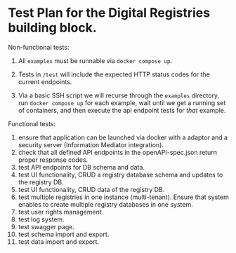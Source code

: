 # Test Plan for the Digital Registries building block.

Non-functional tests: 

1. All `examples` must be runnable via `docker compose up`.

2. Tests in `/test` will include the expected HTTP status codes for the current endpoints.

3. Via a basic SSH script we will recurse through the `examples` directory, run `docker compose up` for
   each example, wait until we get a running set of containers, and then execute
   the api endpoint tests for _that_ example.

Functional tests: 

1. ensure that application can be launched via docker with a adaptor and a security server (Information Mediator integration).
2. check that all defined API endpoints in the openAPI-spec.json return proper response codes.
3. test API endpoints for DB schema and data.
4. test UI functionality, CRUD a registry database schema and updates to the registry DB. 
5. test UI functionality, CRUD data of the registry DB. 
6. test multiple registries in one instance (multi-tenant). Ensure that system enables to create multiple registry databases in one system.
7. test user rights management.   
8. test log system.  
9. test swagger page. 
10. test schema import and export.
11. test data import and export.
